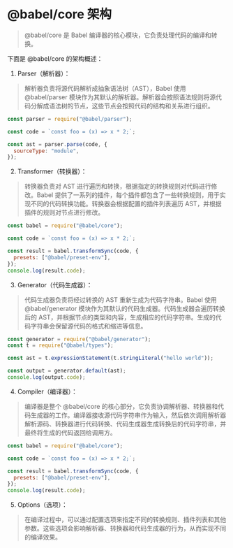 # @babel/core 架构

> @babel/core 是 Babel 编译器的核心模块，它负责处理代码的编译和转换。

下面是 @babel/core 的架构概述：

1. Parser（解析器）：

> 解析器负责将源代码解析成抽象语法树（AST），Babel 使用 @babel/parser 模块作为其默认的解析器。解析器会按照语法规则将源代码分解成语法树的节点，这些节点会按照代码的结构和关系进行组织。

```js
const parser = require("@babel/parser");

const code = `const foo = (x) => x * 2;`;

const ast = parser.parse(code, {
  sourceType: "module",
});
```


2. Transformer（转换器）：

> 转换器负责对 AST 进行遍历和转换，根据指定的转换规则对代码进行修改。Babel 提供了一系列的插件，每个插件都包含了一些转换规则，用于实现不同的代码转换功能。转换器会根据配置的插件列表遍历 AST，并根据插件的规则对节点进行修改。

```js
const babel = require("@babel/core");

const code = `const foo = (x) => x * 2;`;

const result = babel.transformSync(code, {
  presets: ["@babel/preset-env"],
});
console.log(result.code);
```

3. Generator（代码生成器）：

> 代码生成器负责将经过转换的 AST 重新生成为代码字符串。Babel 使用 @babel/generator 模块作为其默认的代码生成器。代码生成器会遍历转换后的 AST，并根据节点的类型和内容，生成相应的代码字符串。生成的代码字符串会保留源代码的格式和缩进等信息。

```js
const generator = require("@babel/generator");
const t = require("@babel/types");

const ast = t.expressionStatement(t.stringLiteral("hello world"));

const output = generator.default(ast);
console.log(output.code);

```

4. Compiler（编译器）：

> 编译器是整个 @babel/core 的核心部分，它负责协调解析器、转换器和代码生成器的工作。编译器接收源代码字符串作为输入，然后依次调用解析器解析源码、转换器进行代码转换、代码生成器生成转换后的代码字符串，并最终将生成的代码返回给调用方。

```js
const babel = require("@babel/core");

const code = `const foo = (x) => x * 2;`;

const result = babel.transformSync(code, {
  presets: ["@babel/preset-env"],
});
console.log(result.code);
```

5. Options（选项）：

> 在编译过程中，可以通过配置选项来指定不同的转换规则、插件列表和其他参数。这些选项会影响解析器、转换器和代码生成器的行为，从而实现不同的编译效果。
